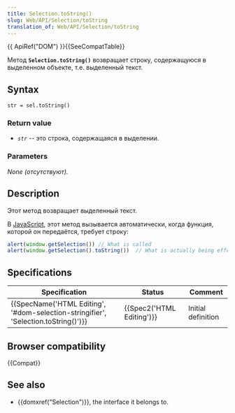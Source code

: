 ```yaml
---
title: Selection.toString()
slug: Web/API/Selection/toString
translation_of: Web/API/Selection/toString
---
```


{{ ApiRef("DOM") }}{{SeeCompatTable}}

Метод **`Selection.toString()`** возвращает строку, содержащуюся в выделенном объекте, т.е. выделенный текст.

## Syntax

```
str = sel.toString()
```

### Return value

- _`str`_ -- это строка, содержащаяся в выделении.

### Parameters

_None (отсутствуют)._

## Description

Этот метод возвращает выделенный текст.

В [JavaScript](en/JavaScript), этот метод вызывается автоматически, когда функция, которой он передаётся, требует строку:

```js
alert(window.getSelection()) // What is called
alert(window.getSelection().toString())  // What is actually being effectively called.
```

## Specifications

| Specification                                                                                                | Status                           | Comment            |
| ------------------------------------------------------------------------------------------------------------ | -------------------------------- | ------------------ |
| {{SpecName('HTML Editing', '#dom-selection-stringifier', 'Selection.toString()')}} | {{Spec2('HTML Editing')}} | Initial definition |

## Browser compatibility

{{Compat}}

## See also

- {{domxref("Selection")}}, the interface it belongs to.

